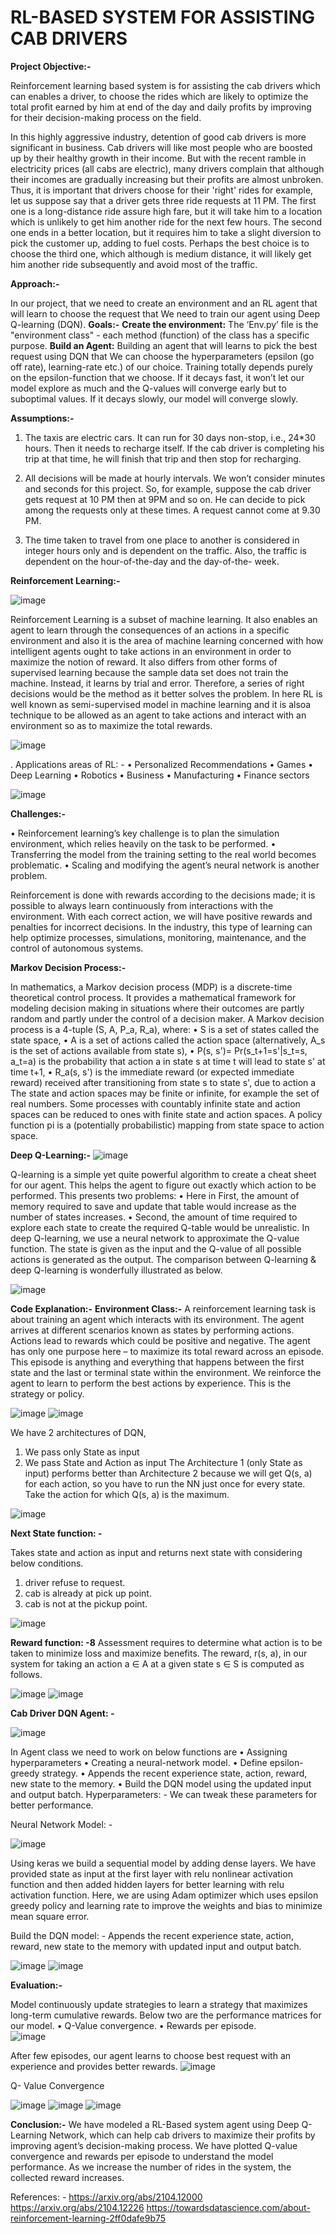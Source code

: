 # RL-BASED SYSTEM FOR ASSISTING CAB DRIVERS
                                                          
**Project Objective:-**

Reinforcement learning based system is for assisting the cab drivers which can enables a driver, to choose the rides which are likely to optimize the total profit earned by him at end of the day and daily   profits by improving for their decision-making process on the field.

In this highly aggressive industry, detention of good cab drivers is more significant in business. Cab drivers will like most people who are boosted up by their healthy growth in their income. But with the recent ramble in electricity prices (all cabs are electric), many drivers complain that although their incomes are gradually increasing but their profits are almost unbroken. Thus, it is important that drivers choose for their 'right' rides for example, let us suppose say that a driver gets three ride requests at 11 PM. The first one is a long-distance ride assure high fare, but it will take him to a location which is unlikely to get him another ride for the next few hours. The second one ends in a better location, but it requires him to take a slight diversion to pick the customer up, adding to fuel costs. Perhaps the best choice is to choose the third one, which although is medium distance, it will likely get him another ride subsequently and avoid most of the traffic.

**Approach:-**

In our project, that we need to create an environment and an RL agent that will learn to choose the  request that We need to train our agent using Deep Q-learning (DQN).
**Goals:-**
 **Create the environment:**
The ‘Env.py’ file is the "environment class" - each method (function) of the class has a specific purpose.
 **Build an Agent:**
Building an agent that will learns to pick the best request using DQN that We can choose the hyperparameters (epsilon (go off rate), learning-rate etc.) of our choice.
Training totally depends purely on the epsilon-function that we choose. If it decays fast, it won’t let our model explore as much and the Q-values will converge early but to suboptimal values. If it decays slowly, our model will converge slowly.


**Assumptions:-**

1.	The taxis are electric cars. It can run for 30 days non-stop, i.e., 24*30 hours. Then it needs to recharge itself. If the cab driver is completing his trip at that time, he will finish that trip and then stop for recharging.

2.	All decisions will be made at hourly intervals. We won’t consider minutes and seconds for this project. So, for example, suppose   the cab driver gets request at 10 PM then at 9PM and so on. He can decide to pick among the requests only at these times. A request cannot come at 9.30 PM.
3.	The time taken to travel from one place to another is considered in integer hours only and is dependent on the traffic. Also, the traffic is dependent on the hour-of-the-day and the day-of-the- week.


**Reinforcement Learning:-**

![image](https://user-images.githubusercontent.com/99514564/168619880-b7e71324-53da-45d9-b835-b1c28b726d2e.png)

Reinforcement Learning is a subset of machine learning. It also enables an agent to learn through the      consequences of an actions in a specific environment and also it is the area of machine learning concerned with how intelligent agents ought to take actions in an environment in order to maximize the notion of reward.
It also differs from other forms of supervised learning because the sample data set does not train the machine. Instead, it learns by trial and error. Therefore, a series of right decisions would be the method as it better solves the problem.
In here RL is well known as semi-supervised model in machine learning and it is alsoa technique to be allowed as an agent to take actions and interact with an environment so as to maximize the total rewards.

![image](https://user-images.githubusercontent.com/99514564/168620202-4fed4288-dd3b-4f6b-aa0c-0be210ad0f04.png)

. Applications areas of RL: -
•	Personalized Recommendations
•	Games
•	Deep Learning
•	Robotics
•	Business
•	Manufacturing
•	Finance sectors

![image](https://user-images.githubusercontent.com/99514564/168620498-c8f6b23a-e083-4dbd-855b-3ff36fc4e6e1.png)

**Challenges:-**

•	Reinforcement learning’s key challenge is to plan the simulation environment, which relies heavily on the task to be performed.
•	Transferring the model from the training setting to the real world becomes problematic.
•	Scaling and modifying the agent’s neural network is another problem.

Reinforcement is done with rewards according to the decisions made; it is possible to always learn continuously from interactions with the environment. With each correct action, we will have positive rewards and penalties for incorrect decisions. In the industry, this type of learning can help optimize processes, simulations, monitoring, maintenance, and the control of autonomous systems.
 

**Markov Decision Process:-**

In mathematics, a Markov decision process (MDP) is a discrete-time theoretical control process. It provides a mathematical framework for modeling decision making in situations where their outcomes are partly random and partly under the control of a decision maker.
A Markov decision process is a 4-tuple (S, A, P_a, R_a), where:
•	S is a set of states called the state space,
•	A is a set of actions called the action space (alternatively, A_s is the set of actions available from state s),
•	P(s, s')= Pr(s_t+1=s'|s_t=s, a_t=a) is the probability that action a in state s at time t will lead to state s' at time t+1,
•	R_a(s, s') is the immediate reward (or expected immediate reward) received after transitioning from state s to state s', due to action a
The state and action spaces may be finite or infinite, for example the set of real numbers. Some processes with countably infinite state and action spaces can be reduced to ones with finite state and action spaces.
A policy function pi is a (potentially probabilistic) mapping from state space to action space.


**Deep Q-Learning:-**
![image](https://user-images.githubusercontent.com/99514564/168620707-77aea06c-1fbd-4a8f-b5e6-a74b5bb856e8.png)
 
Q-learning is a simple yet quite powerful algorithm to create a cheat sheet for our agent. This helps the agent to figure out exactly which action to be performed.
This presents two problems:
•	Here in First, the amount of memory required to save and update that table would increase as the  number of states increases.
•	Second, the amount of time required to explore each state to create the required Q-table would be unrealistic.
In deep Q-learning, we use a neural network to approximate the Q-value function. The state is given as the input and the Q-value of all possible actions is generated as the output. The comparison between Q-learning & deep Q-learning is wonderfully illustrated as below.

![image](https://user-images.githubusercontent.com/99514564/168620805-6f3edd29-dc2f-4a4c-ad99-03b984ba6b9d.png)

**Code Explanation:-**
  **Environment Class:-**
A reinforcement learning task is about training an agent which interacts with its environment. The agent arrives at different scenarios known as states by performing actions. Actions lead to rewards which could be positive and negative.
The agent has only one purpose here – to maximize its total reward across an episode. This episode is anything and everything that happens between the first state and the last or terminal state within the environment. We reinforce the agent to learn to perform the best actions by experience. This is the strategy or policy.
 
![image](https://user-images.githubusercontent.com/99514564/168620976-ab484547-ea04-410d-b328-db8a65c745a4.png)
![image](https://user-images.githubusercontent.com/99514564/168621011-78f33b6f-e145-4b30-a3f6-46cd82183c59.png)


We have 2 architectures of DQN,
1.	We pass only State as input
2.	We pass State and Action as input
The Architecture 1 (only State as input) performs better than Architecture 2 because we will get Q(s, a) for each action, so you have to run the NN just once for every state. Take the action for which Q(s, a) is the maximum.

![image](https://user-images.githubusercontent.com/99514564/168621090-804b5113-5f13-4403-be35-d4f386f8db09.png)
 
**Next State function: -**

Takes state and action as input and returns next state with considering below conditions.
1.	driver refuse to request.
2.	cab is already at pick up point.
3.	cab is not at the pickup point.

![image](https://user-images.githubusercontent.com/99514564/168621181-c1b32503-c8ec-4bdf-9127-0026e0a46c0f.png)

 **Reward function: -8**
Assessment requires to determine what action is to be taken to minimize loss and maximize benefits. The reward, r(s, a), in our system for taking an action a ∈ A at a given state s ∈ S is computed as follows.

![image](https://user-images.githubusercontent.com/99514564/168621296-6f7f64b3-a534-46b3-8391-dc720f1cf8e2.png)
![image](https://user-images.githubusercontent.com/99514564/168621327-73698b29-d812-439a-b458-df1f8392f3a6.png)
 
**Cab Driver DQN Agent: -**

![image](https://user-images.githubusercontent.com/99514564/168621391-a580ba7d-707b-46ed-8ff9-7c18e7f08890.png)

In Agent class we need to work on below functions are
•	Assigning hyperparameters
•	Creating a neural-network model.
•	Define epsilon-greedy strategy.
•	Appends the recent experience state, action, reward, new state to the memory.
•	Build the DQN model using the updated input and output batch. Hyperparameters: -
We can tweak these parameters for better performance.
 
Neural Network Model: -

![image](https://user-images.githubusercontent.com/99514564/168621460-b378cd9e-8454-40f3-8854-6ea49ddc1737.png)
 
Using keras we build a sequential model by adding dense layers.
We have provided state as input at the first layer with relu nonlinear activation function and then added hidden layers for better learning with relu activation function.
Here, we are using Adam optimizer which uses epsilon greedy policy and learning rate to improve the weights and bias to minimize mean square error.


Build the DQN model: -
Appends the recent experience state, action, reward, new state to the memory with updated input and output batch.

![image](https://user-images.githubusercontent.com/99514564/168621505-8e020547-441f-4ebc-b40c-6517ea05853d.png)
![image](https://user-images.githubusercontent.com/99514564/168621550-35e9bf78-37ef-4f69-a09c-aba5a1bf0cbb.png)

**Evaluation:-**

Model continuously update strategies to learn a strategy that maximizes long-term cumulative rewards.
Below two are the performance matrices for our model.
•	Q-Value convergence.
•	Rewards per episode.  
 ![image](https://user-images.githubusercontent.com/99514564/168621646-c86a4838-3c0f-4acb-8330-a092fa5b14cb.png)

After few episodes, our agent learns to choose best request with an experience and provides better rewards.
 ![image](https://user-images.githubusercontent.com/99514564/168621837-d4821dbc-3d23-458e-8c5c-4b1a8b0bd32a.png)

Q- Value Convergence 

![image](https://user-images.githubusercontent.com/99514564/168621876-7ef57395-9afb-49ae-ab8a-5d4c226d6793.png)
![image](https://user-images.githubusercontent.com/99514564/168621920-d76e35d4-c7a3-416c-a1f8-0c958006637c.png)
![image](https://user-images.githubusercontent.com/99514564/168621937-8bca7cd7-3ba6-43fc-9608-cbe776cee096.png)


**Conclusion:-**
We have modeled a RL-Based system agent using Deep Q-Learning Network, which can help cab drivers to maximize their profits by improving agent’s decision-making process. We have plotted Q-value convergence and rewards per episode to understand the model performance. As we increase the number of rides in the system, the collected reward increases.


References: -
https://arxiv.org/abs/2104.12000 https://arxiv.org/abs/2104.12226
https://towardsdatascience.com/about-reinforcement-learning-2ff0dafe9b75 

